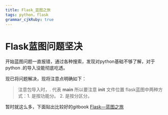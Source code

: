 ```yaml
---
title: Flask_蓝图之旅 
tags: python，flask
grammar_cjkRuby: true
---
```



# Flask蓝图问题坚决

开始蓝图问题一直报错，通过各种搜索，发现对python基础不够了解，对于python .的导入没能彻底吃透。

现已将问题解决，现将注意点明确如下：

> 注意包导入时，. 代表 __main__   所以要注意 __init__  文件位置
>flask蓝图中两种方式：1. 是按功能分。 2. 是按分区分。

暂时就这么多，下面贴出比较好的gitbook
[Flask—蓝图之旅](https://spacewander.github.io/explore-flask-zh/1-introduction.html)